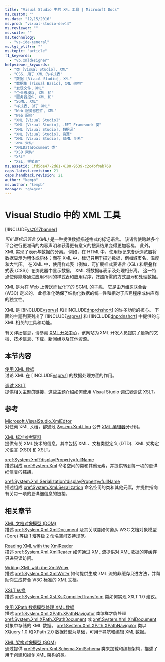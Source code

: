 ```yaml
---
title: "Visual Studio 中的 XML 工具 | Microsoft Docs"
ms.custom: ""
ms.date: "12/15/2016"
ms.prod: "visual-studio-dev14"
ms.reviewer: ""
ms.suite: ""
ms.technology: 
  - "vs-ide-general"
ms.tgt_pltfrm: ""
ms.topic: "article"
f1_keywords: 
  - "vb.xmldesigner"
helpviewer_keywords: 
  - "类 [Visual Studio], XML"
  - "CSS, 用于 XML 的样式表"
  - "数据 [Visual Studio], XML"
  - "数据集 [Visual Basic], XML 架构"
  - "发现文件, XML"
  - "企业级模板, XML 和"
  - "服务器控件, XML 和"
  - "SGML, XML"
  - "样式表, 对于 XML"
  - "Web 服务器控件, XML"
  - "Web 服务"
  - "XML [Visual Studio]"
  - "XML [Visual Studio], .NET Framework 类"
  - "XML [Visual Studio], 数据源"
  - "XML [Visual Studio], 资源"
  - "XML [Visual Studio], SGML 关系"
  - "XML 架构"
  - "XMLDataDocument 类"
  - "XSD 架构"
  - "XSL"
  - "XSL, 样式表"
ms.assetid: 1fd5de47-2d61-4180-9539-c2c4bf9ab768
caps.latest.revision: 21
caps.handback.revision: 21
author: "kempb"
ms.author: "kempb"
manager: "ghogen"
---
```

# Visual Studio 中的 XML 工具
[!INCLUDE[vs2017banner](../code-quality/includes/vs2017banner.md)]

*可扩展标记语言 \(XML\)* 是一种提供数据描述格式的标记语言。  该语言使跨越多个平台进行更准确的内容声明和获得更有意义的搜索结果变得更加容易。  此外，XML 实现了表示与数据的分离。  例如，在 HTML 中，使用标记来告诉浏览器将数据显示为粗体或斜体；而在 XML 中，标记只用于描述数据，例如城市名、温度和大气压。  在 XML 中，使用样式表（例如，可扩展样式表语言 \(XSL\) 和层叠样式表 \(CSS\)）在浏览器中显示数据。  XML 将数据与表示及处理相分离。  这一特点使你能够通过应用不同的样式表和应用程序，按照所需的方式显示和处理数据。  
  
 XML 是为在 Web 上传送而优化了的 SGML 的子集。  它是由万维网联合会 \(W3C\) 定义的。  此标准化确保了结构化数据的统一性和相对于应用程序或供应商的独立性。  
  
 XML 是 [!INCLUDE[vsprvs](../code-quality/includes/vsprvs_md.md)] 和 [!INCLUDE[dnprdnshort](../code-quality/includes/dnprdnshort_md.md)] 的许多功能的核心。  下面的主题列表列出了 [!INCLUDE[vsprvs](../code-quality/includes/vsprvs_md.md)] 和 [!INCLUDE[dnprdnshort](../code-quality/includes/dnprdnshort_md.md)] 中提供的与 XML 相关的工具和功能。  
  
 有关详细信息，请参阅 [XML 开发中心](http://go.microsoft.com/fwlink/?LinkID=100176)，该网站为 XML 开发人员提供了最新的文档、技术信息、下载、新闻组以及其他资源。  
  
## 本节内容  
 [使用 XML 数据](../xml-tools/working-with-xml-data.md)  
 讨论 XML 在 [!INCLUDE[vsprvs](../code-quality/includes/vsprvs_md.md)] 的数据处理方面的作用。  
  
 [调试 XSLT](../xml-tools/debugging-xslt.md)  
 提供相关主题的链接，这些主题介绍如何使用 Visual Studio 调试器调试 XSLT。  
  
## 参考  
 [Microsoft.VisualStudio.XmlEditor](http://go.microsoft.com/fwlink/?LinkID=165699)  
 对任何 XML 文档，都通过 [System.Xml.Linq](http://go.microsoft.com/fwlink/?LinkId=228250) 公开 [XML 编辑器](http://go.microsoft.com/fwlink/?LinkId=228249)分析树。  
  
 [XML 标准参考资料](http://msdn.microsoft.com/zh-cn/79c78508-c9d0-423a-a00f-672e855de401)  
 提供有关 XML 技术的信息，其中包括 XML、文档类型定义 \(DTD\)、XML 架构定义语言 \(XSD\) 和 XSLT。  
  
 <xref:System.Xml?displayProperty=fullName>  
 描述组成 <xref:System.Xml> 命名空间的类和其他元素，并提供转到每一项的更详细信息的链接。  
  
 <xref:System.Xml.Serialization?displayProperty=fullName>  
 描述组成 <xref:System.Xml.Serialization> 命名空间的类和其他元素，并提供指向有关每一项的更详细信息的链接。  
  
## 相关章节  
 [XML 文档对象模型 \(DOM\)](../Topic/XML%20Document%20Object%20Model%20\(DOM\).md)  
 描述 <xref:System.Xml.XmlDocument> 及其关联类如何遵从 W3C 文档对象模型 \(Core\) 等级 1 和等级 2 命名空间支持规范。  
  
 [Reading XML with the XmlReader](http://msdn.microsoft.com/zh-cn/3029834c-a27e-4331-b7aa-711924062182)  
 描述 <xref:System.Xml.XmlReader> 如何通过 XML 流提供对 XML 数据的非缓存只进只读访问。  
  
 [Writing XML with the XmlWriter](http://msdn.microsoft.com/zh-cn/ea41f72c-e1d3-4e0a-ab0f-f0eb1c27ab86)  
 描述 <xref:System.Xml.XmlWriter> 如何提供生成 XML 流的非缓存只进方法，并帮助你生成符合 W3C 标准的 XML 文档。  
  
 [XSLT 转换](../Topic/XSLT%20Transformations.md)  
 描述 <xref:System.Xml.Xsl.XslCompiledTransform> 类如何实现 XSLT 1.0 建议。  
  
 [使用 XPath 数据模型处理 XML 数据](../Topic/Process%20XML%20Data%20Using%20the%20XPath%20Data%20Model.md)  
 描述 <xref:System.Xml.XPath.XPathNavigator> 类怎样才能处理 <xref:System.Xml.XPath.XPathDocument> 或 <xref:System.Xml.XmlDocument> 对象中存储的 XML 数据。  <xref:System.Xml.XPath.XPathNavigator> 类以 XQuery 1.0 和 XPath 2.0 数据模型为基础，可用于导航和编辑 XML 数据。  
  
 [XML 架构对象模型 \(SOM\)](../Topic/XML%20Schema%20Object%20Model%20\(SOM\).md)  
 通过提供 <xref:System.Xml.Schema.XmlSchema> 类来加载和编辑架构，描述了用于创建和操作 XML 架构的类。